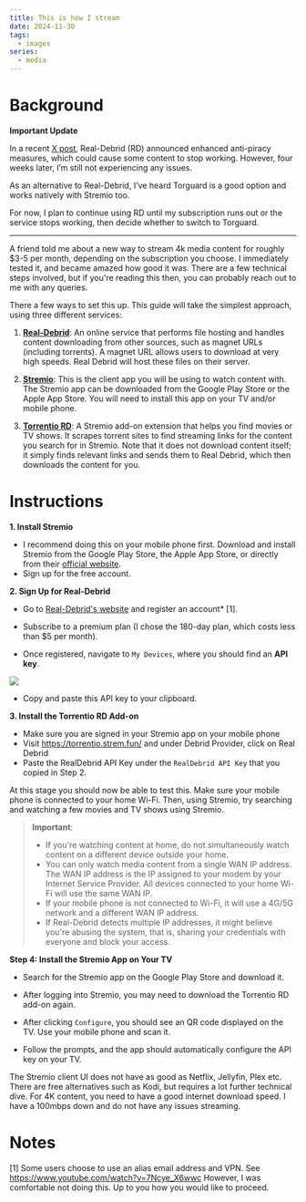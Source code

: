 ```yaml
---
title: This is how I stream
date: 2024-11-30
tags:
  - images
series:
  - media
---
```

# Background 

**Important Update**

In a recent [X post](https://x.com/realdebrid/status/1859673163681960169?s=46&t=v7hlI5j-ie2ub28ChSkAKw), Real-Debrid (RD) announced enhanced anti-piracy measures, which could cause some content to stop working. However, four weeks later, I’m still not experiencing any issues.

As an alternative to Real-Debrid, I’ve heard Torguard is a good option and works natively with Stremio too.

For now, I plan to continue using RD until my subscription runs out or the service stops working, then decide whether to switch to Torguard.


---

A friend told me about a new way to stream 4k media content for roughly $3-5 per month, depending on the subscription you choose. I immediately tested it, and became amazed how good it was. There are a few technical steps involved, but if you're reading this then, you can probably reach out to me with any queries. 

There a few ways to set this up. This guide will take the simplest approach, using three different services:

1. **[Real-Debrid](https://real-debrid.com)**: An online service that performs file hosting and handles content downloading from other sources, such as magnet URLs (including torrents). A magnet URL allows users to download at very high speeds. Real Debrid will host these files on their server.
    
2. **[Stremio](https://www.stremio.com)**: This is the client app you will be using to watch content with. The Stremio app can be downloaded from the Google Play Store or the Apple App Store. You will need to install this app on your TV and/or mobile phone.
    
3. **[Torrentio RD](https://torrentio.strem.fun/)**: A Stremio add-on extension that helps you find movies or TV shows. It scrapes torrent sites to find streaming links for the content you search for in Stremio. Note that it does not download content itself; it simply finds relevant links and sends them to Real Debrid, which then downloads the content for you.

# Instructions

 **1. Install Stremio**

- I recommend doing this on your mobile phone first. Download and install Stremio from the Google Play Store, the Apple App Store, or directly from their [official website](https://www.stremio.com/).
- Sign up for the free account.

 **2. Sign Up for Real-Debrid**

- Go to [Real-Debrid's website](https://real-debrid.com/) and register an account* [1].

- Subscribe to a premium plan (I chose the 180-day plan, which costs less than $5 per month).

- Once registered, navigate to `My Devices`, where you should find an **API key**.

![](../images/Pasted%20image%2020241201115128.png)


- Copy and paste this API key to your clipboard.
    

 **3. Install the Torrentio RD Add-on**

- Make sure you are signed in your Stremio app on your mobile phone
- Visit https://torrentio.strem.fun/ and under Debrid Provider, click on Real Debrid
- Paste the RealDebrid API Key under the `RealDebrid API Key` that you copied in Step 2.

At this stage you should now be able to test this. Make sure your mobile phone is connected to your home Wi-Fi. Then, using Stremio, try searching and watching a few movies and TV shows using Stremio. 

> **Important**: 
> -  If you're watching content at home, do not simultaneously watch content on a different device outside your home.
> - You can only watch media content from a single WAN IP address. The WAN IP address is the IP assigned to your modem by your Internet Service Provider. All devices connected to your home Wi-Fi will use the same WAN IP. 
> - If your mobile phone is not connected to Wi-Fi, it will use a 4G/5G network and a different WAN IP address. 
> - If Real-Debrid detects multiple IP addresses, it might believe you're abusing the system, that is, sharing your credentials with everyone and block your access.

 **Step 4: Install the Stremio App on Your TV**

- Search for the Stremio app on the Google Play Store and download it.

- After logging into Stremio, you may need to download the Torrentio RD add-on again.
- After clicking `Configure`, you should see an QR code displayed on the TV. Use your mobile phone and scan it.
- Follow the prompts, and the app should automatically configure the API key on your TV.

The Stremio client UI does not have as good as Netflix, Jellyfin, Plex etc. There are free alternatives such as Kodi, but requires a lot further technical dive. For 4K content, you need to have a good internet download speed. I have a 100mbps down and do not have any issues streaming.
# Notes
[1] Some users choose to use an alias email address and VPN. See https://www.youtube.com/watch?v=7Ncye_X6wwc However, I was comfortable not doing this. Up to you how you would like to proceed.
